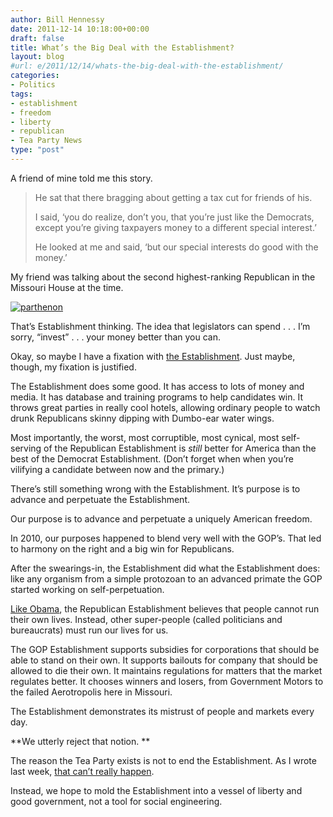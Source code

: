 ```yaml
---
author: Bill Hennessy
date: 2011-12-14 10:18:00+00:00
draft: false
title: What’s the Big Deal with the Establishment?
layout: blog
#url: e/2011/12/14/whats-the-big-deal-with-the-establishment/
categories:
- Politics
tags:
- establishment
- freedom
- liberty
- republican
- Tea Party News
type: "post"
---
```


A friend of mine told me this story.



> He sat that there bragging about getting a tax cut for friends of his.  
> 
> I said, ‘you do realize, don’t you, that you’re just like the Democrats, except you’re giving taxpayers money to a different special interest.’ 
> 
> He looked at me and said, ‘but our special interests do good with the money.’
> 
> 





My friend was talking about the second highest-ranking Republican in the Missouri House at the time.

[![parthenon](https://hennessysview.com/wp-content/uploads/2011/12/parthenon_thumb.jpg)
](https://hennessysview.com/wp-content/uploads/2011/12/parthenon.jpg)

That’s Establishment thinking. The idea that legislators can spend . . . I’m sorry, “invest” . . . your money better than you can. 

Okay, so maybe I have a fixation with [the Establishment](https://hennessysview.com/?s=establishment). Just maybe, though, my fixation is justified. 

The Establishment does some good. It has access to lots of money and media. It has database and training programs to help candidates win. It throws great parties in really cool hotels, allowing ordinary people to watch drunk Republicans skinny dipping with Dumbo-ear water wings. 

Most importantly, the worst, most corruptible, most cynical, most self-serving of the Republican Establishment is _still_ better for America than the best of the Democrat Establishment. (Don’t forget when when you’re vilifying a candidate between now and the primary.)

There’s still something wrong with the Establishment. It’s purpose is to advance and perpetuate the Establishment. 

Our purpose is to advance and perpetuate a uniquely American freedom. 

In 2010, our purposes happened to blend very well with the GOP’s. That led to harmony on the right and a big win for Republicans. 

After the swearings-in, the Establishment did what the Establishment does: like any organism from a simple protozoan to an advanced primate the GOP started working on self-perpetuation. 

[Like Obama](https://hennessysview.com/2012-election/kansas-point-of-no-return/), the Republican Establishment believes that people cannot run their own lives. Instead, other super-people (called politicians and bureaucrats) must run our lives for us. 

The GOP Establishment supports subsidies for corporations that should be able to stand on their own. It supports bailouts for company that should be allowed to die their own. It maintains regulations for matters that the market regulates better. It chooses winners and losers, from Government Motors to the failed Aerotropolis here in Missouri.

The Establishment demonstrates its mistrust of people and markets every day. 

**We utterly reject that notion. **

The reason the Tea Party exists is not to end the Establishment. As I wrote last week, [that can’t really happen](https://hennessysview.com/tea-party/the-gops-predictable-plan-to-destroy-the-tea-party/). 

Instead, we hope to mold the Establishment into a vessel of liberty and good government, not a tool for social engineering.

